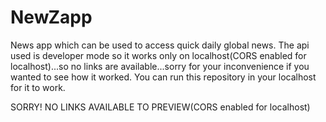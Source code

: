 # NewZapp
 News app which can be used to access quick daily global news.
 The api used is developer mode so it works only on localhost(CORS enabled for localhost)...so no links are available...sorry for your inconvenience if you wanted to see how it worked.
 You can run this repository in your localhost for it to work.


SORRY! NO LINKS AVAILABLE TO PREVIEW(CORS enabled for localhost)
